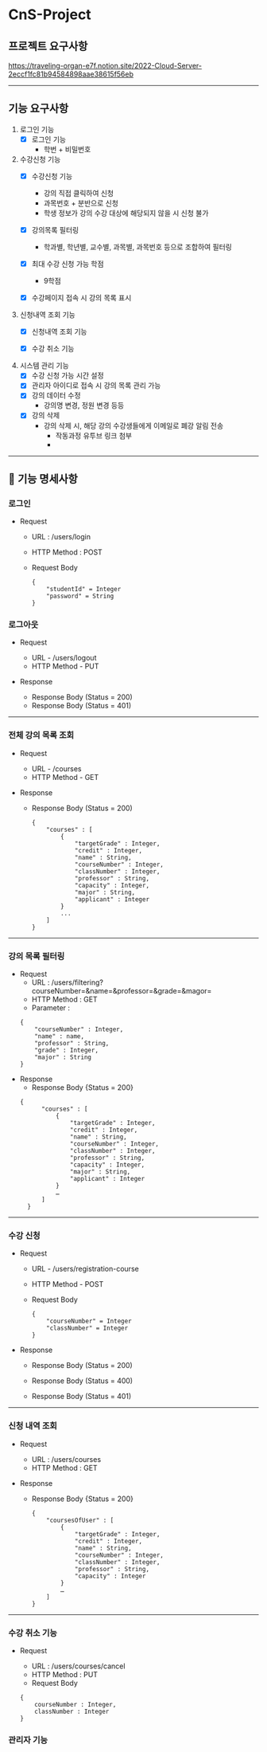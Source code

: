 # CnS-Project

## 프로젝트 요구사항
https://traveling-organ-e7f.notion.site/2022-Cloud-Server-2eccf1fc81b94584898aae38615f56eb

---
## 기능 요구사항

1. 로그인 기능
   - [x] 로그인 기능
     - 학번 + 비밀번호


2. 수강신청 기능
   - [x] 수강신청 기능
     - 강의 직접 클릭하여 신청
     - 과목번호 + 분반으로 신청
     - 학생 정보가 강의 수강 대상에 해당되지 않을 시 신청 불가
   - [x] 강의목록 필터링
     - 학과별, 학년별, 교수별, 과목별, 과목번호 등으로 조합하여 필터링
   - [x] 최대 수강 신청 가능 학점
     - 9학점
   - [x] 수강페이지 접속 시 강의 목록 표시



3. 신청내역 조회 기능
   - [x] 신청내역 조회 기능
   - [x] 수강 취소 기능


4. 시스템 관리 기능
   - [x] 수강 신청 가능 시간 설정
   - [x] 관리자 아이디로 접속 시 강의 목록 관리 가능
   - [x] 강의 데이터 수정
     - 강의명 변경, 정원 변경 등등
   - [x] 강의 삭제
     - 강의 삭제 시, 해당 강의 수강생들에게 이메일로 폐강 알림 전송
       - 작동과정 유투브 링크 첨부
       - 
---
       
## 🚀 기능 명세사항

###  로그인

- Request
  - URL : /users/login
  - HTTP Method : POST
  - Request Body

      ```
      {
          "studentId" = Integer
          "password" = String
      }
      ```
###  로그아웃

- Request

  - URL - /users/logout
  - HTTP Method - PUT

- Response
  - Response Body (Status = 200)
  - Response Body (Status = 401)

---

### 전체 강의 목록 조회

- Request
  - URL - /courses
  - HTTP Method - GET

- Response
  - Response Body (Status = 200)
    ```
    {
        "courses" : [
            {
                "targetGrade" : Integer,
                "credit" : Integer,
                "name" : String,
                "courseNumber" : Integer,
                "classNumber" : Integer,
                "professor" : String,
                "capacity" : Integer,
                "major" : String,
                "applicant" : Integer
            }
            ...
        ]
    }
    ```
---
### 강의 목록 필터링
- Request
  - URL : /users/filtering?courseNumber=&name=&professor=&grade=&magor=
  - HTTP Method : GET
  - Parameter : 
  ````
  {
      "courseNumber" : Integer,
      "name" : name,
      "professor" : String,
      "grade" : Integer,
      "major" : String
  }
  ````
- Response
  - Response Body {Status = 200}
  ````
  {
        "courses" : [
            {
                "targetGrade" : Integer,
                "credit" : Integer,
                "name" : String,
                "courseNumber" : Integer,
                "classNumber" : Integer,
                "professor" : String,
                "capacity" : Integer,
                "major" : String,
                "applicant" : Integer
            }
            …
        ]
    }
  ````

---
###  수강 신청

- Request
    - URL - /users/registration-course
    - HTTP Method - POST
        
    - Request Body
      ```
      {
          "courseNumber" = Integer
          "classNumber" = Integer
      }
      ```
- Response
    - Response Body (Status = 200)

    - Response Body (Status = 400)
    - Response Body (Status = 401)

---

### 신청 내역 조회

- Request
    - URL : /users/courses
    - HTTP Method : GET

- Response

  - Response Body {Status = 200}
    ```
    {
        "coursesOfUser" : [
            {
                "targetGrade" : Integer,
                "credit" : Integer,
                "name" : String,
                "courseNumber" : Integer,
                "classNumber" : Integer,
                "professor" : String,
                "capacity" : Integer
            }
            …
        ]
    }
    ```

---

### 수강 취소 기능
- Request

    - URL : /users/courses/cancel
    - HTTP Method : PUT
    - Request Body
  ````
  {
      courseNumber : Integer,
      classNumber : Integer
  }
  ````

### 관리자 기능
